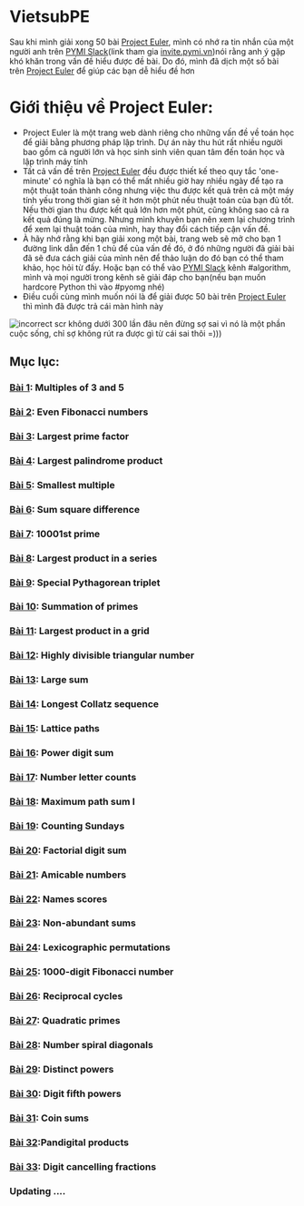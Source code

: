 # VietsubPE
Sau khi mình giải xong 50 bài [Project Euler](https://projecteuler.net/), mình có nhớ ra tin nhắn của một người anh trên [PYMI Slack](https://pymi.slack.com/)(link tham gia [invite.pymi.vn](https://pymi-slack.herokuapp.com/))nói rằng anh ý gặp khó khăn trong vấn đề hiểu được đề bài. Do đó, mình đã dịch một số bài trên [Project Euler](https://projecteuler.net/) để giúp các bạn dễ hiểu đề hơn

# Giới thiệu về Project Euler:
- Project Euler là một trang web dành riêng cho những vấn đề về toán học để giải bằng phương pháp lập trình. Dự án này thu hút rất nhiều người bao gồm cả người lớn và học sinh sinh viên quan tâm đến toán học và lập trình máy tính
- Tất cả vấn đề trên [Project Euler](https://projecteuler.net/) đều được thiết kế theo quy tắc 'one-minute' có nghĩa là bạn có thể mất nhiều giờ hay nhiều ngày để tạo ra một thuật toán thành công nhưng việc thu được kết quả trên cả một máy tính yếu trong thời gian sẽ ít hơn một phút nếu thuật toán của bạn đủ tốt. Nếu thời gian thu được kết quả lớn hơn một phút, cũng không sao cả ra kết quả đúng là mừng. Nhưng mình khuyên bạn nên xem lại chương trình để xem lại thuật toán của mình, hay thay đổi cách tiếp cận vấn đề.
- À hãy nhớ rằng khi bạn giải xong một bài, trang web sẽ mở cho bạn 1 đường link dẫn đến 1 chủ để của vấn đề đó, ở đó những người đã giải bài đã sẽ đưa cách giải của mình nên để thảo luận do đó bạn có thể tham khảo, học hỏi từ đấy. Hoặc bạn có thể vào [PYMI Slack](https://pymi.slack.com/) kênh #algorithm, mình và mọi người trong kênh sẽ giải đáp cho bạn(nếu bạn muốn hardcore Python thì vào #pyomg nhé)
- Điều cuối cùng mình muốn nói là để giải được 50 bài trên [Project Euler](https://projecteuler.net/) thì mình đã được trả cái màn hình này 
<img src="https://i.imgur.com/GaAcq4i.png" alt="incorrect scr">
không dưới 300 lần đâu nên đừng sợ sai vì nó là một phần cuộc sống, chỉ sợ không rút ra được gì từ cái sai thôi =)))

## Mục lục:
### [Bài 1](http://htmlpreview.github.io/?https://github.com/dosontung007/VietsubPE/blob/master/Problem%201%20-%20Project%20Euler.html): Multiples of 3 and 5
### [Bài 2](http://htmlpreview.github.io/?https://github.com/dosontung007/VietsubPE/blob/master/Problem%202%20-%20Project%20Euler.html): Even Fibonacci numbers
### [Bài 3](http://htmlpreview.github.io/?https://github.com/dosontung007/VietsubPE/blob/master/Problem%203%20-%20Project%20Euler.html): Largest prime factor
### [Bài 4](http://htmlpreview.github.io/?https://github.com/dosontung007/VietsubPE/blob/master/Problem%204%20-%20Project%20Euler.html): Largest palindrome product
### [Bài 5](http://htmlpreview.github.io/?https://github.com/dosontung007/VietsubPE/blob/master/Problem%205%20-%20Project%20Euler.html): Smallest multiple
### [Bài 6](http://htmlpreview.github.io/?https://github.com/dosontung007/VietsubPE/blob/master/Problem%206%20-%20Project%20Euler.html): Sum square difference
### [Bài 7](http://htmlpreview.github.io/?https://github.com/dosontung007/VietsubPE/blob/master/Problem%207%20-%20Project%20Euler.html): 10001st prime
### [Bài 8](http://htmlpreview.github.io/?https://github.com/dosontung007/VietsubPE/blob/master/Problem%208%20-%20Project%20Euler.html): Largest product in a series
### [Bài 9](http://htmlpreview.github.io/?https://github.com/dosontung007/VietsubPE/blob/master/Problem%209%20-%20Project%20Euler.html): Special Pythagorean triplet
### [Bài 10](http://htmlpreview.github.io/?https://github.com/dosontung007/VietsubPE/blob/master/Problem%2010%20-%20Project%20Euler.html): Summation of primes
### [Bài 11](http://htmlpreview.github.io/?https://github.com/dosontung007/VietsubPE/blob/master/Problem%2011%20-%20Project%20Euler.html): Largest product in a grid
### [Bài 12](http://htmlpreview.github.io/?https://github.com/dosontung007/VietsubPE/blob/master/Problem%2012%20-%20Project%20Euler.html): Highly divisible triangular number
### [Bài 13](http://htmlpreview.github.io/?https://github.com/dosontung007/VietsubPE/blob/master/Problem%2013%20-%20Project%20Euler.html): Large sum
### [Bài 14](http://htmlpreview.github.io/?https://github.com/dosontung007/VietsubPE/blob/master/Problem%2014%20-%20Project%20Euler.html): Longest Collatz sequence	
### [Bài 15](http://htmlpreview.github.io/?https://github.com/dosontung007/VietsubPE/blob/master/Problem%2015%20-%20Project%20Euler.html): Lattice paths
### [Bài 16](http://htmlpreview.github.io/?https://github.com/dosontung007/VietsubPE/blob/master/Problem%2016%20-%20Project%20Euler.html): Power digit sum
### [Bài 17](http://htmlpreview.github.io/?https://github.com/dosontung007/VietsubPE/blob/master/Problem%2017%20-%20Project%20Euler.html): Number letter counts
### [Bài 18](http://htmlpreview.github.io/?https://github.com/dosontung007/VietsubPE/blob/master/Problem%2018%20-%20Project%20Euler.html): Maximum path sum I
### [Bài 19](http://htmlpreview.github.io/?https://github.com/dosontung007/VietsubPE/blob/master/Problem%2019%20-%20Project%20Euler.html): Counting Sundays
### [Bài 20](http://htmlpreview.github.io/?https://github.com/dosontung007/VietsubPE/blob/master/Problem%2020%20-%20Project%20Euler.html): Factorial digit sum
### [Bài 21](http://htmlpreview.github.io/?https://github.com/dosontung007/VietsubPE/blob/master/Problem%2021%20-%20Project%20Euler.html): Amicable numbers
### [Bài 22](http://htmlpreview.github.io/?https://github.com/dosontung007/VietsubPE/blob/master/Problem%2022%20-%20Project%20Euler.html): Names scores
### [Bài 23](http://htmlpreview.github.io/?https://github.com/dosontung007/VietsubPE/blob/master/Problem%2023%20-%20Project%20Euler.html): Non-abundant sums
### [Bài 24](http://htmlpreview.github.io/?https://github.com/dosontung007/VietsubPE/blob/master/Problem%2024%20-%20Project%20Euler.html): Lexicographic permutations
### [Bài 25](http://htmlpreview.github.io/?https://github.com/dosontung007/VietsubPE/blob/master/Problem%2025%20-%20Project%20Euler.html): 1000-digit Fibonacci number
### [Bài 26](http://htmlpreview.github.io/?https://github.com/dosontung007/VietsubPE/blob/master/Problem%2026%20-%20Project%20Euler.html): Reciprocal cycles
### [Bài 27](http://htmlpreview.github.io/?https://github.com/dosontung007/VietsubPE/blob/master/Problem%2027%20-%20Project%20Euler.html): Quadratic primes	
### [Bài 28](http://htmlpreview.github.io/?https://github.com/dosontung007/VietsubPE/blob/master/Problem%2028%20-%20Project%20Euler.html): Number spiral diagonals
### [Bài 29](http://htmlpreview.github.io/?https://github.com/dosontung007/VietsubPE/blob/master/Problem%2029%20-%20Project%20Euler.html): Distinct powers	
### [Bài 30](http://htmlpreview.github.io/?https://github.com/dosontung007/VietsubPE/blob/master/Problem%2030%20-%20Project%20Euler.html): Digit fifth powers
### [Bài 31](http://htmlpreview.github.io/?https://github.com/dosontung007/VietsubPE/blob/master/Problem%2031%20-%20Project%20Euler.html): Coin sums
### [Bài 32](http://htmlpreview.github.io/?https://github.com/dosontung007/VietsubPE/blob/master/Problem%2032%20-%20Project%20Euler.html):Pandigital products
### [Bài 33](http://htmlpreview.github.io/?https://github.com/dosontung007/VietsubPE/blob/master/Problem%2033%20-%20Project%20Euler.html):	Digit cancelling fractions
### Updating ....
